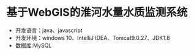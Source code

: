 # 基于WebGIS的淮河水量水质监测系统

* 开发语言：java、javascript
* 开发环境：windows 10、IntelliJ IDEA、Tomcat9.0.27、JDK1.8
* 数据库:MySQL

